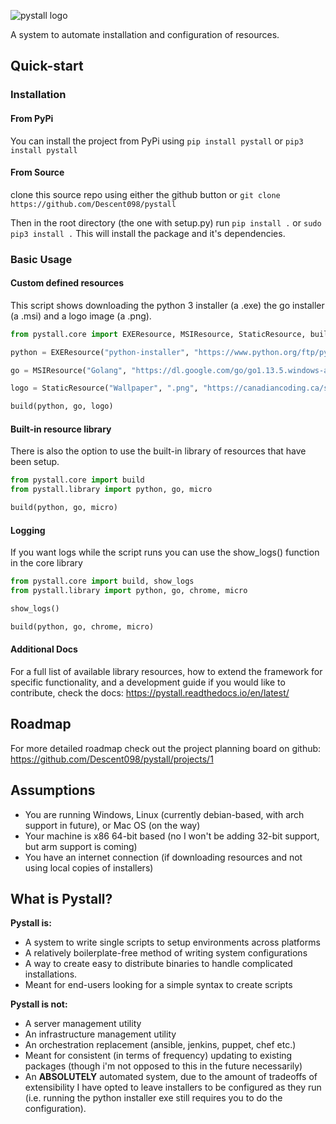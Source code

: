 ![pystall logo](https://raw.githubusercontent.com/Descent098/pystall/master/pystall-logo.png)



A system to automate installation and configuration of resources.



## Quick-start

### Installation



#### From PyPi

You can install the project from PyPi using ```pip install pystall``` or ```pip3 install pystall```



#### From Source

clone this source repo using either the github button or ```git clone https://github.com/Descent098/pystall```

Then in the root directory (the one with setup.py) run ```pip install .``` or ```sudo pip3 install .``` This will install the package and it's dependencies.



### Basic Usage

#### Custom defined resources

This script shows downloading the python 3 installer (a .exe) the go installer (a .msi) and a logo image (a .png).

```python
from pystall.core import EXEResource, MSIResource, StaticResource, build

python = EXEResource("python-installer", "https://www.python.org/ftp/python/3.8.1/python-3.8.1.exe")

go = MSIResource("Golang", "https://dl.google.com/go/go1.13.5.windows-amd64.msi")

logo = StaticResource("Wallpaper", ".png", "https://canadiancoding.ca/static/img/post-banners/python-post-banner.9bf19b390832.png")

build(python, go, logo)
```



#### Built-in resource library

There is also the option to use the built-in library of resources that have been setup.

```python
from pystall.core import build
from pystall.library import python, go, micro

build(python, go, micro)
```



#### Logging

If you want logs while the script runs you can use the show_logs() function in the core library

```python
from pystall.core import build, show_logs
from pystall.library import python, go, chrome, micro

show_logs()

build(python, go, chrome, micro)
```



#### Additional Docs

For a full list of available library resources, how to extend the framework for specific functionality, and a development guide if you would like to contribute,  check the docs: https://pystall.readthedocs.io/en/latest/



## Roadmap

For more detailed roadmap check out the project planning board on github: https://github.com/Descent098/pystall/projects/1



## Assumptions

- You are running Windows, Linux (currently debian-based, with arch support in future), or Mac OS (on the way)
- Your machine is x86 64-bit based (no I won't be adding 32-bit support, but arm support is coming)
- You have an internet connection (if downloading resources and not using local copies of installers)



## What is Pystall?

**Pystall is:**

- A system to write single scripts to setup environments across platforms
- A relatively boilerplate-free method of writing system configurations
- A way to create easy to distribute binaries to handle complicated installations.
- Meant for end-users looking for a simple syntax to create scripts



**Pystall is not:**

- A server management utility
- An infrastructure management utility
- An orchestration replacement (ansible, jenkins, puppet, chef etc.)
- Meant for consistent (in terms of frequency) updating to existing packages (though i'm not opposed to this in the future necessarily)
- An **ABSOLUTELY** automated system, due to the amount of tradeoffs of extensibility I have opted to leave installers to be configured as they run (i.e. running the python installer exe still requires you to do the configuration).
